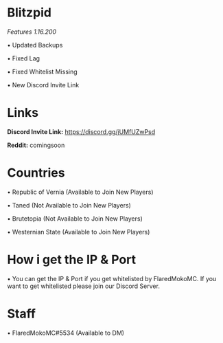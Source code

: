 # Blitzpid 
*Features 1.16.200*

• Updated Backups

• Fixed Lag

• Fixed Whitelist Missing

• New Discord Invite Link

# Links
**Discord Invite Link:** https://discord.gg/jUMfUZwPsd

**Reddit:** comingsoon
# Countries 
• Republic of Vernia (Available to Join New Players)

• Taned (Not Available to Join New Players)

• Brutetopia (Not Available to Join New Players)

• Westernian State (Available to Join New Players)
# How i get the IP & Port
• You can get the IP & Port if you get whitelisted by FlaredMokoMC. If you want to get whitelisted please join our Discord Server.
# Staff
• FlaredMokoMC#5534 (Available to DM)
